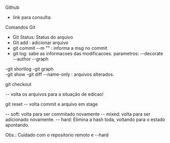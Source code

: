 Github
- link para consulta:


Comandos Git
- Git Status: Status do arquivo
- Git add : adicionar arquivo
- git commit --m "" : informa a msg no commit
- git log: sabe as informacoes das modificacoes.
	parametros: 
	--decorate
	--author
	--graph

-git shortlog
-git graph	
-git show
-git diff
--name-only : arquivos alterados.

git checkout

 -- volta os arquivos para a situação de edicao!

git reset 
 -- volta commit e arquivo em stage

 -- soft: volta para ser commitado novamente
 -- mixed: volta para ser adicionado novamente.
 -- hard: Elimina a hash toda, voltando para o estado apontando.

Obs.: Cuidado com o repositorio remoto e --hard